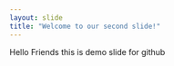 ```yaml
---
layout: slide
title: "Welcome to our second slide!"
---
```

Hello Friends this is demo slide for github 
